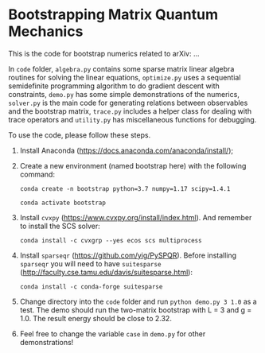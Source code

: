 # Bootstrapping Matrix Quantum Mechanics

This is the code for bootstrap numerics related to arXiv: ... 

In `code` folder, `algebra.py` contains some sparse matrix linear algebra routines for solving the linear equations, `optimize.py` uses a sequential semidefinite programming algorithm to do gradient descent with constraints, `demo.py` has some simple demonstrations of the numerics, `solver.py` is the main code for generating relations between observables and the bootstrap matrix, `trace.py` includes a helper class for dealing with trace operators and `utility.py` has miscellaneous functions for debugging.

To use the code, please follow these steps.

1. Install Anaconda (https://docs.anaconda.com/anaconda/install/);

2. Create a new environment (named bootstrap here) with the following command:

   `conda create -n bootstrap python=3.7 numpy=1.17 scipy=1.4.1`
   
   `conda activate bootstrap`
   
3. Install `cvxpy` (https://www.cvxpy.org/install/index.html). And remember to install the SCS solver:

   `conda install -c cvxgrp --yes ecos scs multiprocess`

4. Install `sparseqr` (https://github.com/yig/PySPQR). Before installing `sparseqr` you will need to have `suitesparse` (http://faculty.cse.tamu.edu/davis/suitesparse.html):

   `conda install -c conda-forge suitesparse`

5. Change directory into the `code` folder and run `python demo.py 3 1.0` as a test. The demo should run the two-matrix bootstrap with L = 3 and g = 1.0. The result energy should be close to 2.32.

6. Feel free to change the variable `case` in `demo.py` for other demonstrations! 
